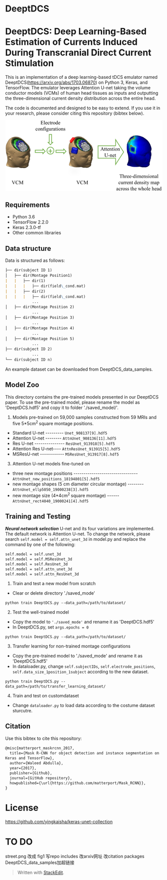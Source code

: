 # DeeptDCS

# DeeptDCS: Deep Learning-Based Estimation of Currents Induced During Transcranial Direct Current Stimulation

This is an implementation of a deep learning-based tDCS emulator named DeeptDCS(https://arxiv.org/abs/1703.06870) on Python 3, Keras, and TensorFlow. The emulator leverages Attention U-net taking the volume conductor models (VCMs) of human head tissues as inputs and outputting the three-dimensional current density distribution across the entire head.  

The code is documented and designed to be easy to extend. If you use it in your research, please consider citing this repository (bibtex below).

![DeeptDCS workflow](./fig1.tif)


## Requirements
- Python 3.6
- TensorFlow 2.2.0
- Keras 2.3.0-tf
- Other common libraries

## Data structure
Data is structured as follows:
```markdown
├── dir(subject ID 1)
│   ├── dir(Montage Position1)
|	|	├── dir(1)
|	|	|	├── dir(field\_cond.mat)
|	|	├── dir(2)
|	|	|	├── dir(field\_cond.mat)
			...
│   ├── dir(Montage Position 2)
			...
│   ├── dir(Montage Position 3)
			...
│   ├── dir(Montage Position 4)
			...
│   ├── dir(Montage Position 5)
			...
├── dir(subject ID 2)
			...
└── dir(subject ID n)
```
An example dataset can be downloaded from DeeptDCS_data_samples.

## Model Zoo
This directory contains the pre-trained models presented in our DeeptDCS paper. 
To use the pre-trained model, please rename the model as 'DeeptDCS.hdf5' and copy it to folder './saved_model/'.
1. Models pre-trained on 59,000 samples constructed from 59 MRIs and five 5*5cm<sup>2 </sup> square montage positions.

- Standard U-net --------- ```Unet_908137[9].hdf5```
- Attention U-net -------- ```AttnUnet_908136[11].hdf5```
- Res U-net --------------- ```ResUnet_913918[5].hdf5```
- Attention Res U-net---- ```AttnResUnet_913915[5].hdf5```
- MSResU-net ------------ ```MSResUnet_913917[8].hdf5```


3. Attention U-net models fine-tuned on
- three new montage positions --------------------------------```AttnUnet_new_positions_18194801[5].hdf5```
- new montage shapes (5 cm diameter circular montage) --------```AttnUnet_ellp5050_19000238[3].hdf5```
- new  montage size (4*4cm<sup>2 </sup> square montage) ------```AttnUnet_rect4040_19000241[4].hdf5```



## Training and Testing
***Neural network selection***
U-net and its four variations are implemented. The default network is Attention U-net. To change the network, please search ```self.model = self.attn_unet_3d``` in model.py and replace the command by one of the following:
```
self.model = self.unet_3d
self.model = self.MSResUnet_3d
self.model = self.ResUnet_3d
self.model = self.attn_unet_3d
self.model = self.attn_ResUnet_3d
```

1. Train and test a new model from scratch
- Clear or delete directory './saved_mode'
```
python train DeeptDCS.py --data_path=/path/to/dataset/
```
2. Test the well-trained model
- Copy the model to  ```'./saved_mode'``` and rename it as 'DeeptDCS.hdf5'
- In DeeptDCS.py, set ```args.epochs = 0```
```
python train DeeptDCS.py --data_path=/path/to/dataset/
```
3. Transfer learning for non-trained montage configurations
- Copy the pre-trained model to  './saved_mode' and rename it as 'DeeptDCS.hdf5'
- In dataloader.py, change ```self.subjectIDs```, ```self.electrode_positions```, ```self.data_size_1position_1subject``` according to the new dataset.
```
python train DeeptDCS.py --data_path=/path/to/transfer_learning_dataset/
```
4. Train and test on customdataset
- Change ```dataloader.py``` to load data according to the costume dataset sturcutre.

## Citation
Use this bibtex to cite this repository:
```
@misc{matterport_maskrcnn_2017,
  title={Mask R-CNN for object detection and instance segmentation on Keras and TensorFlow},
  author={Waleed Abdulla},
  year={2017},
  publisher={Github},
  journal={GitHub repository},
  howpublished={\url{https://github.com/matterport/Mask_RCNN}},
}
```

# License
https://github.com/yingkaisha/keras-unet-collection

# TO DO
street.png 改成 fig1
写repo includes
改arxiv网址
改citation
packages
DeeptDCS_data_samples加超链接


> Written with [StackEdit](https://stackedit.io/).

